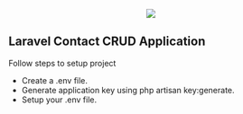 <p align="center"><img src="https://laravel.com/assets/img/components/logo-laravel.svg"></p>


## Laravel Contact CRUD Application

Follow steps to setup project

- Create a .env file.
- Generate application key using php artisan key:generate.
- Setup your .env file.
